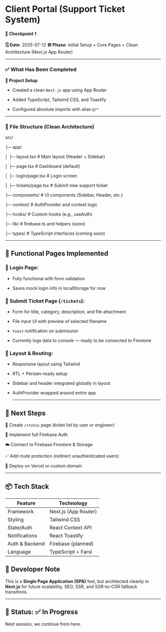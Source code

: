 # Client Portal (Support Ticket System)

#### 📌 Checkpoint 1
**🗓️ Date**: 2025-07-12
**🛠️ Phase**: Initial Setup + Core Pages + Clean Architecture (Next.js App Router)


----
### ✅ What Has Been Completed
**🔧 Project Setup**
  
  - Created a clean `Next.js` app using App Router

  - Added TypeScript, Tailwind CSS, and Toastify

  - Configured absolute imports with alias `@/*`

----
### 📁 File Structure (Clean Architecture)

src/

├─ app/

│  ├─ layout.tsx          # Main layout (Header + Sidebar)

│  ├─ page.tsx            # Dashboard (default)

│  ├─ login/page.tsx      # Login screen

│  ├─ tickets/page.tsx    # Submit new support ticket

├─ components/            # UI components (Sidebar, Header, etc.)

├─ context/               # AuthProvider and context logic

├─ hooks/                 # Custom hooks (e.g., useAuth)

├─ lib/                   # firebase.ts and helpers (soon)

├─ types/                 # TypeScript interfaces (coming soon)

----

## 🧱 Functional Pages Implemented
  ### 🔐 Login Page:

  - Fully functional with form validation

  - Saves mock login info in localStorage for now

  ### 📨 Submit Ticket Page (`/tickets`):

  - Form for title, category, description, and file attachment

  - File input UI with preview of selected filename

  - `toast` notification on submission

  - Currently logs data to console — ready to be connected to Firestore

  ### 🧭 Layout & Routing:

- Responsive layout using Tailwind

- RTL + Persian-ready setup

- Sidebar and header integrated globally in layout

- AuthProvider wrapped around entire app

    ----

## 🔮 Next Steps

  🔄 Create `/status` page (ticket list by user or engineer)

  🔐 Implement full Firebase Auth

  ☁️ Connect to Firebase Firestore & Storage

  ✅ Add route protection (redirect unauthenticated users)

🚀 Deploy on Vercel or custom domain

-----

## 📦 Tech Stack

| Feature                        |	Technology              |
|--------------------------------|--------------------------|
| Framework                      |	Next.js (App Router)    |
| Styling                        |	Tailwind CSS            |
| State/Auth	                   | React Context API        |
| Notifications	                 | React Toastify           |
| Auth & Backend                 |	Firebase (planned)      |
| Language	                     | TypeScript + Farsi       |


## 🧠 Developer Note
This is a **Single Page Application (SPA)** feel, but architected cleanly in **Next.js** for future scalability, SEO, SSR, and SSR-to-CSR fallback transitions.

----

## 🔗 Status: ✅ In Progress
Next session, we continue from here.
